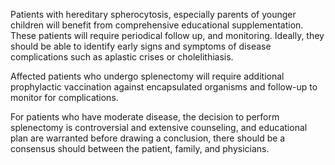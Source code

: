 Patients with hereditary spherocytosis, especially parents of younger children will benefit from comprehensive educational supplementation. These patients will require periodical follow up, and monitoring. Ideally, they should be able to identify early signs and symptoms of disease complications such as aplastic crises or cholelithiasis.

Affected patients who undergo splenectomy will require additional prophylactic vaccination against encapsulated organisms and follow-up to monitor for complications.

For patients who have moderate disease, the decision to perform splenectomy is controversial and extensive counseling, and educational plan are warranted before drawing a conclusion, there should be a consensus should between the patient, family, and physicians.
